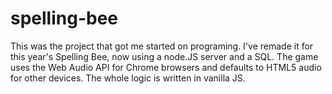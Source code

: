 # spelling-bee
This was the project that got me started on programing. I've remade it for this year's Spelling Bee, now using a node.JS server and a SQL.
The game uses the Web Audio API for Chrome browsers and defaults to HTML5 audio for other devices. The whole logic is written in
vanilla JS.
